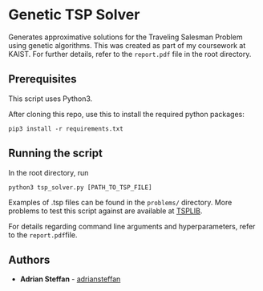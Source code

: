 # Genetic TSP Solver
Generates approximative solutions for the Traveling Salesman Problem using genetic algorithms. This was created as part of my coursework at KAIST.
For further details, refer to the `report.pdf` file in the root directory.

## Prerequisites

This script uses Python3.

After cloning this repo, use this to install the required python packages:

```
pip3 install -r requirements.txt
```

## Running the script

In the root directory, run
```
python3 tsp_solver.py [PATH_TO_TSP_FILE]
```

Examples of .tsp files can be found in the `problems/` directory. More problems to test this script against are available at [TSPLIB](http://elib.zib.de/pub/mp-testdata/tsp/tsplib/tsp/index.html).

For details regarding command line arguments and hyperparameters, refer to the `report.pdf`file.



## Authors

* **Adrian Steffan** - [adriansteffan](https://github.com/adriansteffan)

